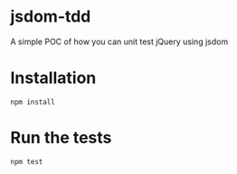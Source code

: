 # jsdom-tdd
A simple POC of how you can unit test jQuery using jsdom

# Installation

`npm install`

# Run the tests

`npm test`
